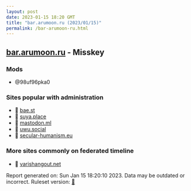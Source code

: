 ```yaml
---
layout: post
date: 2023-01-15 18:20 GMT
title: "bar.arumoon.ru (2023/01/15)"
permalink: /bar-arumoon-ru.html
---
```


## [bar.arumoon.ru](https://bar.arumoon.ru) - Misskey

### Mods
 * @98uf96pka0

### Sites popular with administration

* 🐘 [bae.st](/bae-st.html)
* 🐘 [suya.place](/suya-place.html)
* 🐘 [mastodon.ml](/mastodon-ml.html)
* 🐘 [uwu.social](/uwu-social.html)
* 🐘 [secular-humanism.eu](/secular-humanism-eu.html)

### More sites commonly on federated timeline

* 🐘 [varishangout.net](/varishangout-net.html)

Report generated on: Sun Jan 15 18:20:10 2023. Data may be outdated or incorrect.
Ruleset version: [🧁](/version-cupcake)
